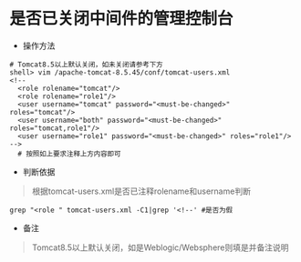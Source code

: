 # 是否已关闭中间件的管理控制台

- 操作方法
```
# Tomcat8.5以上默认关闭，如未关闭请参考下方
shell> vim /apache-tomcat-8.5.45/conf/tomcat-users.xml  
<!--
  <role rolename="tomcat"/>
  <role rolename="role1"/>
  <user username="tomcat" password="<must-be-changed>" roles="tomcat"/>
  <user username="both" password="<must-be-changed>" roles="tomcat,role1"/>
  <user username="role1" password="<must-be-changed>" roles="role1"/>
-->
  # 按照如上要求注释上方内容即可
```
- 判断依据
> 根据tomcat-users.xml是否已注释rolename和username判断
```
grep "<role " tomcat-users.xml -C1|grep '<!--' #是否为假
```

- 备注
> Tomcat8.5以上默认关闭，如是Weblogic/Websphere则填是并备注说明

